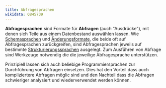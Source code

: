 ```yaml
---
title: Abfragesprachen
wikidata: Q845739
---
```


**Abfragesprachen** sind Formate für **Abfragen** (auch "Ausdrücke"), mit denen sich Teile aus einem Datenbestand auswählen lassen. Wie [Schemasprachen](../schema/language) und [Änderungsformate](patch), die beide oft auf Abfragesprachen zurückgreifen, sind Abfragesprachen jeweils auf bestimmte [Strukturierungssprachen](structure) ausgelegt. Zum Ausführen von Abfrage sind Werkzeuge notwendig die die jeweilige Abfragesprache unterstützen.

Prinzipiell lassen sich auch beliebige Programmiersprachen zur Durchführung von Abfragen einsetzen. Dies hat den Vorteil dass auch kompliziertere Abfragen möglic sind und den Nachteil dass die Abfragen schwieriger analysiert und wiederverwendet werden können. 

<application-table application="query" title="Abfragesprache"/>
